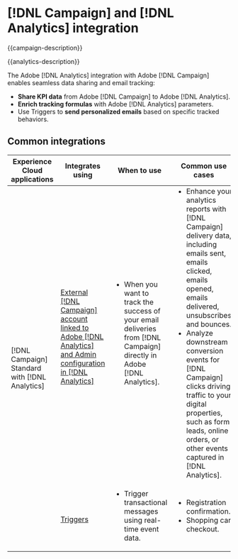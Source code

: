 ---
---

# [!DNL Campaign] and [!DNL Analytics] integration

{{campaign-description}}

{{analytics-description}}

The Adobe [!DNL Analytics] integration with Adobe [!DNL Campaign] enables seamless data sharing and email tracking:

+ **Share KPI data** from Adobe [!DNL Campaign] to Adobe [!DNL Analytics].
+ **Enrich tracking formulas** with Adobe [!DNL Analytics] parameters.
+ Use Triggers to **send personalized emails** based on specific tracked behaviors.

## Common integrations

<table>
    <thead>
        <tr>
            <th>Experience Cloud applications</th>
            <th>Integrates using</th>
            <th>When to use</th>
            <th>Common use cases</th>
        </tr>
    </thead>
     <tbody>
        <tr>
            <td rowspan="2">[!DNL Campaign] Standard with [!DNL Analytics]</td>
            <td><a href="https://experienceleague.adobe.com/docs/campaign-standard-learn/tutorials/integrations/track-the-success-of-your-deliveries-in-analytics.html" target="_blank" rel="noreferrer">External [!DNL Campaign] account linked to Adobe [!DNL Analytics] and Admin configuration in [!DNL Analytics]</a></td>
            <td>
                <ul style="margin-top: 0;">
                    <li>When you want to track the success of your email deliveries from [!DNL Campaign] directly in Adobe [!DNL Analytics].</li>
                </ul>
            </td>
            <td>
              <ul style="margin-top: 0;">
                <li>Enhance your analytics reports with [!DNL Campaign] delivery data, including emails sent, emails clicked, emails opened, emails delivered, unsubscribes, and bounces.</li>
                <li>Analyze downstream conversion events for [!DNL Campaign] clicks driving traffic to your digital properties, such as form leads, online orders, or other events captured in [!DNL Analytics].</li>
              </ul>
            </td>
        </tr>
        <tr>
            <td><a href="../../integrations/tutorials/campaign-analytics/campaign-analytics-trigger.md" target="_blank" rel="noreferrer">Triggers</a></li>
            <td>
                <ul style="margin-top: 0;">
                    <li>Trigger transactional messages using real-time event data.</li>
                </ul>
            </td>
            <td>
              <ul style="margin-top: 0;">
                <li>Registration confirmation.</li>
                <li>Shopping cart checkout.</li>
              </ul>
            </td>
        </tr>              
    </tbody>          
</table>

